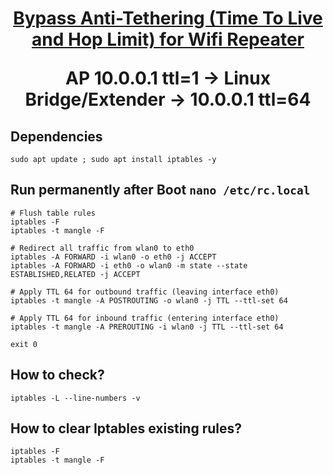<h1 align="center"> <summary>
      
   [Bypass Anti-Tethering (Time To Live and Hop Limit) for Wifi Repeater](https://github.com/xiv3r/anti-tethering-bypasser)
   
AP 10.0.0.1 ttl=1 -> Linux Bridge/Extender -> 10.0.0.1 ttl=64
</summary> </h1>

## Dependencies 

    sudo apt update ; sudo apt install iptables -y

## Run permanently after Boot `nano /etc/rc.local`
```
# Flush table rules
iptables -F
iptables -t mangle -F

# Redirect all traffic from wlan0 to eth0
iptables -A FORWARD -i wlan0 -o eth0 -j ACCEPT
iptables -A FORWARD -i eth0 -o wlan0 -m state --state ESTABLISHED,RELATED -j ACCEPT

# Apply TTL 64 for outbound traffic (leaving interface eth0)
iptables -t mangle -A POSTROUTING -o wlan0 -j TTL --ttl-set 64

# Apply TTL 64 for inbound traffic (entering interface eth0)
iptables -t mangle -A PREROUTING -i wlan0 -j TTL --ttl-set 64

exit 0
```

## How to check?

    iptables -L --line-numbers -v

## How to clear Iptables existing rules?

    iptables -F
    iptables -t mangle -F
